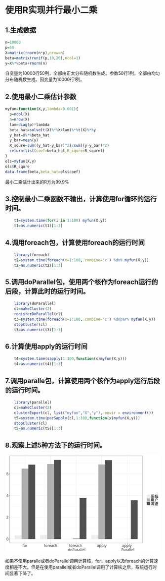 # 使用R实现并行最小二乘

## 1.生成数据

```R
n=10000
p=50
X=matrix(rnorm(n*p),nrow=n)
beta=matrix(runif(p,10,20),ncol=1)
y=X%*%beta+rnorm(n)
```
自变量为10000行50列，全部由正太分布随机数生成。参数50行1列，全部由均匀分布随机数生成。因变量为10000行1列。

## 2.使用最小二乘估计参数

```R
myfun=function(X,y,lambda=0.001){
  p=ncol(X)
  n=nrow(X)
  lam=diag(p)*lambda
  beta_hat=solve(t(X)%*%X+lam)%*%t(X)%*%y
  y_hat=X%*%beta_hat
  y_bar=mean(y)
  R_squre=sum((y_hat-y_bar)^2)/sum((y-y_bar)^2)
  return(list(coef=beta_hat,R_squre=R_squre))
}
ols=myfun(X,y)
ols$R_squre
data.frame(beta,beta_hat=ols$coef)
```

最小二乘估计出来的R方为99.9%

## 3.控制最小二乘函数不输出，计算使用for循环的运行时间。

```R
	t1=system.time(for(i in 1:100) myfun(X,y))
	t1=as.numeric(t1)[1:3]
```

## 4.调用foreach包，计算使用foreach的运行时间

```R
	library(foreach)
	t2=system.time(foreach(x=1:100,.combine='c') %do% myfun(X,y))
	t2=as.numeric(t2)[1:3]
```

## 5.调用doParallel包，使用两个核作为foreach运行的后段，计算此时的运行时间。

```R
	library(doParallel)
	cl=makeCluster(2)
	registerDoParallel(cl)
	t3=system.time(foreach(x=1:100,.combine='c') %dopar% myfun(X,y))
	stopCluster(cl)
	t3=as.numeric(t3)[1:3]
```

## 6.计算使用apply的运行时间

```R
	t4=system.time(sapply(1:100,function(x)myfun(X,y)))
	t4=as.numeric(t4)[1:3]
```

## 7.调用paralle包，计算使用两个核作为apply运行后段的运行时间。

```R
	library(parallel)
	cl=makeCluster(2)
	clusterExport(cl, list("myfun","X","y"), envir = environment())
	t5=system.time(parSapply(cl,1:100,function(x)myfun(X,y)))
	stopCluster(cl)
	t5=as.numeric(t5)[1:3]
```

## 8.观察上述5种方法下的运行时间。

![](时间比较.png)

如果不使用paralle或者doParallel调用计算核，for、apply以及foreach的计算速度相差不大。但是在使用parallel或者doParallel调用了计算核之后，系统运行时间显著下降了。
